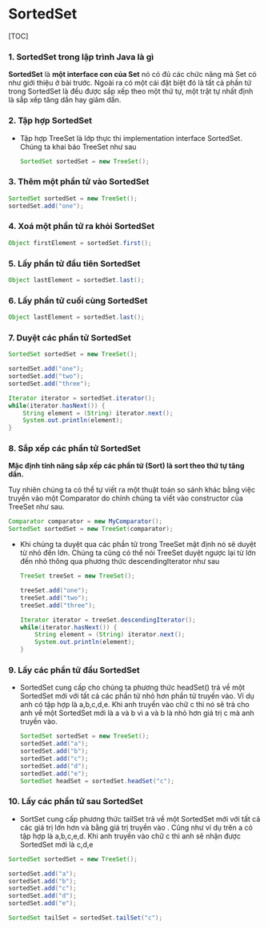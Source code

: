 # SortedSet

[TOC]

### 	1. SortedSet trong lập trình Java là gì 

**SortedSet** là **một interface con của Set** nó có đủ các chức năng mà Set có như giới thiệu ở bài trước. Ngoài ra có một cái đặt biệt đó là tất cả phần tử trong SortedSet là đều được sắp xếp theo một thứ tự, một trật tự nhất định là sắp xếp tăng dần hay giảm dần.

### 2. Tập hợp SortedSet 

- Tập hợp TreeSet là lớp thực thi implementation interface SortedSet. Chúng ta khai báo TreeSet như sau

  ```java
  SortedSet sortedSet = new TreeSet();
  ```

### 3. Thêm một phần tử vào SortedSet 

```java
SortedSet sortedSet = new TreeSet();
sortedSet.add("one");
```

### 4. Xoá một phần tử ra khỏi SortedSet 

```java
Object firstElement = sortedSet.first();
```

### 5. Lấy phần tử đầu tiên SortedSet 

```java
Object lastElement = sortedSet.last();
```

### 6. Lấy phần tử cuối cùng SortedSet 

```java
Object lastElement = sortedSet.last();
```

### 7. Duyệt các phần tử SortedSet 

```java
SortedSet sortedSet = new TreeSet();

sortedSet.add("one");
sortedSet.add("two");
sortedSet.add("three");

Iterator iterator = sortedSet.iterator();
while(iterator.hasNext()) {
    String element = (String) iterator.next();
    System.out.println(element);
}
```

### 8. Sắp xếp các phần tử SortedSet 

**Mặc định tính năng sắp xếp các phần tử (Sort) là sort theo thứ tự tăng dần.**

Tuy nhiên chúng ta có thể tự viết ra một thuật toán so sánh khác bằng việc truyền vào một Comparator do chính chúng ta viết vào constructor của TreeSet như sau.

```java
Comparator comparator = new MyComparator();
SortedSet sortedSet = new TreeSet(comparator); 
```

- Khi chúng ta duyệt qua các phần tử trong TreeSet mặt định nó sẽ duyệt từ nhỏ đến lớn. Chúng ta cũng có thể nói TreeSet duyệt ngược lại từ lớn đến nhỏ thông qua phương thức descendingIterator như sau

  ```java
  TreeSet treeSet = new TreeSet();
  
  treeSet.add("one");
  treeSet.add("two");
  treeSet.add("three");
  
  Iterator iterator = treeSet.descendingIterator();
  while(iterator.hasNext()) {
      String element = (String) iterator.next();
      System.out.println(element);
  }
  ```

### 9. Lấy các phần tử đầu SortedSet 

- SortedSet cung cấp cho chúng ta phương thức headSet() trả về một SortedSet mới với tất cả các phần tử nhỏ hơn phần tử truyền vào. Ví dụ anh có tập hợp là a,b,c,d,e. Khi anh truyền vào chữ c thì nó sẽ trả cho anh về một SortedSet mới là a và b vì a và b là nhỏ hơn giá trị c mà anh truyền vào.

  ```java
  SortedSet sortedSet = new TreeSet(); 
  sortedSet.add("a"); 
  sortedSet.add("b"); 
  sortedSet.add("c"); 
  sortedSet.add("d"); 
  sortedSet.add("e"); 
  SortedSet headSet = sortedSet.headSet("c"); 
  ```

### 10. Lấy các phần tử sau SortedSet

- SortSet cung cấp phương thức tailSet trả về một SortedSet mới với tất cả các giá trị lớn hơn và bằng giá trị truyền vào . Cũng như ví dụ trên a có tập hợp là a,b,c,e,d. Khi anh truyền vào chữ c thì anh sẽ nhận được SortedSet mới là c,d,e

```java
SortedSet sortedSet = new TreeSet();

sortedSet.add("a");
sortedSet.add("b");
sortedSet.add("c");
sortedSet.add("d");
sortedSet.add("e");

SortedSet tailSet = sortedSet.tailSet("c");
```


